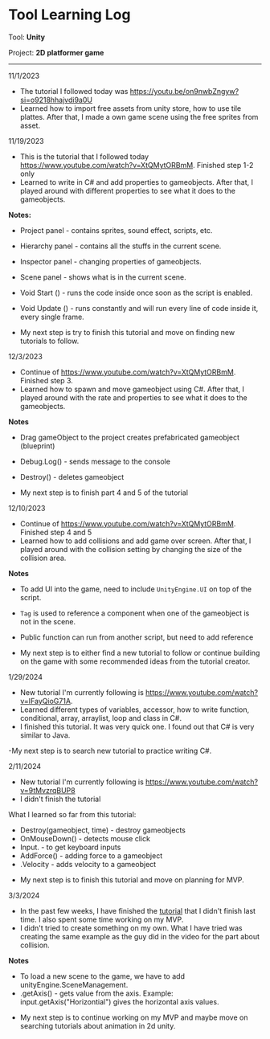# Tool Learning Log

Tool: **Unity**

Project: **2D platformer game**

---
11/1/2023
* The tutorial I followed today was https://youtu.be/on9nwbZngyw?si=o9218hhajvdi9a0U
* Learned how to import free assets from unity store, how to use tile plattes. After that, I made a own game scene using the free sprites from asset.
  
11/19/2023
* This is the tutorial that I followed today https://www.youtube.com/watch?v=XtQMytORBmM. Finished step 1-2 only
* Learned to write in C# and add properties to gameobjects. After that, I played around with different properties to see what it does to the gameobjects.

**Notes:**
- Project panel - contains sprites, sound effect, scripts, etc.
- Hierarchy panel  - contains all the stuffs in the current scene.
- Inspector panel - changing properties of gameobjects.
- Scene panel - shows what is in the current scene.
- Void Start () - runs the code inside once soon as the script is enabled.
- Void Update () - runs constantly and will run every line of code inside it, every single frame.

- My next step is try to finish this tutorial and move on finding new tutorials to follow.

12/3/2023
* Continue of https://www.youtube.com/watch?v=XtQMytORBmM. Finished step 3.
* Learned how to spawn and move gameobject using C#. After that, I played around with the rate and properties to see what it does to the gameobjects.

**Notes**
- Drag gameObject to the project creates prefabricated gameobject (blueprint)
- Debug.Log() - sends message to the console
- Destroy() - deletes gameobject

- My next step is to finish part 4 and 5 of the tutorial

12/10/2023
* Continue of https://www.youtube.com/watch?v=XtQMytORBmM. Finished step 4 and 5
* Learned how to add collisions and add game over screen. After that, I played around with the collision setting by changing the size of the collision area.

**Notes**
- To add UI into the game, need to include `UnityEngine.UI` on top of the script.
- `Tag` is used to reference a component when one of the gameobject is not in the scene.
- Public function can run from another script, but need to add reference

- My next step is to either find a new tutorial to follow or continue building on the game with some recommended ideas from the tutorial creator.

1/29/2024
* New tutorial I'm currently following is https://www.youtube.com/watch?v=IFayQioG71A.
* Learned different types of variables, accessor, how to write function, conditional, array, arraylist, loop and class in C#.
* I finished this tutorial. It was very quick one. I found out that C# is very similar to Java.

-My next step is to search new tutorial to practice writing C#.

2/11/2024
* New tutorial I'm currently following is https://www.youtube.com/watch?v=9tMvzrqBUP8
* I didn't finish the tutorial
  
What I learned so far from this tutorial:
* Destroy(gameobject, time) - destroy gameobjects
* OnMouseDown() - detects mouse click
* Input. - to get keyboard inputs
* AddForce() - adding force to a gameobject
* .Velocity - adds velocity to a gameobject

- My next step is to finish this tutorial and move on planning for MVP.

3/3/2024
* In the past few weeks, I have finished the [tutorial](https://www.youtube.com/watch?v=9tMvzrqBUP8) that I didn't finish last time. I also spent some time working on my MVP.
* I didn't tried to create something on my own. What I have tried was creating the same example as the guy did in the video for the part about collision.

**Notes**
* To load a new scene to the game, we have to add unityEngine.SceneManagement.
* .getAxis() - gets value from the axis. Example: input.getAxis("Horizontial") gives the horizontal axis values.

- My next step is to continue working on my MVP and maybe move on searching tutorials about animation in 2d unity.


<!-- 
* Links you used today (websites, videos, etc)
* Things you tried, progress you made, etc
* Challenges, a-ha moments, etc
* Questions you still have
* What you're going to try next
-->



